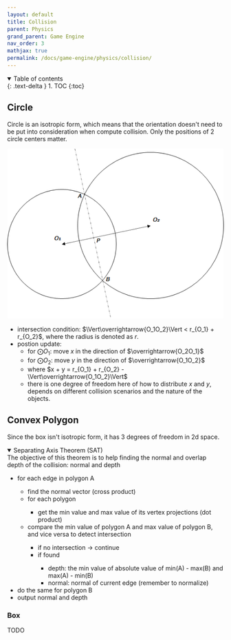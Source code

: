 ```yaml
---
layout: default
title: Collision
parent: Physics
grand_parent: Game Engine
nav_order: 3
mathjax: true
permalink: /docs/game-engine/physics/collision/
---
```


<details open markdown="block">
  <summary>
    Table of contents
  </summary>
  {: .text-delta }
1. TOC
{:toc}
</details>

## Circle

Circle is an isotropic form, which means that the orientation doesn't need to be put into consideration when compute collision.
Only the positions of 2 circle centers matter.

![circle_collision](assets/circle_collision.png)

* intersection condition: $\Vert\overrightarrow{O_1O_2}\Vert < r_{O_1} + r_{O_2}$, where the radius is denoted as $r$.
* postion update:
  * for $\bigodot O_1$: move $x$ in the direction of $\overrightarrow{O_2O_1}$
  * for $\bigodot O_2$: move $y$ in the direction of $\overrightarrow{O_1O_2}$
  * where $x + y = r_{O_1} + r_{O_2} - \Vert\overrightarrow{O_1O_2}\Vert$
  * there is one degree of freedom here of how to distribute $x$ and $y$, depends on different collision scenarios and the nature of the objects.

## Convex Polygon

Since the box isn't isotropic form, it has 3 degrees of freedom in 2d space.

<details open>
<summary>Separating Axis Theorem (SAT)</summary>
The objective of this theorem is to help finding the normal and overlap depth of the collision: normal and depth

<ul>
<li>for each edge in polygon A</li>
  <ul>
  <li>find the normal vector (cross product)</li>
  <li>for each polygon</li>
    <ul>
    <li>get the min value and max value of its vertex projections (dot product)</li>
    </ul>
  <li>compare the min value of polygon A and max value of polygon B, and vice versa to detect intersection</li>
    <ul>
    <li>if no intersection -> continue</li>
    <li>if found</li>
      <ul>
      <li>depth: the min value of absolute value of min(A) - max(B) and max(A) - min(B)</li>
      <li>normal: normal of current edge (remember to normalize)</li>
      </ul>
    </ul>
  </ul>
<li>do the same for polygon B</li>
<li>output normal and depth</li>
</ul>
</details>

### Box 

TODO


